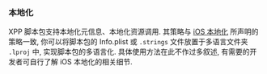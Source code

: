 ### 本地化

XPP 脚本包支持本地化元信息、本地化资源调用. 其策略与 [iOS 本地化](https://developer.apple.com/library/content/documentation/MacOSX/Conceptual/BPInternational/LocalizingYourApp/LocalizingYourApp.html) 所声明的策略一致, 你可以将脚本包的 Info.plist 或 `.strings` 文件放置于多语言文件夹 `.lproj` 中, 实现脚本包的多语言化. 具体使用方法在此不作过多叙述, 有需要的开发者可自行了解 iOS 本地化的相关细节.
